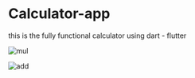 # Calculator-app
this is the fully functional calculator using dart - flutter 


![mul](https://github.com/user-attachments/assets/6d35a1a3-0466-4ec9-9aa4-d4b55288dbcc)

![add](https://github.com/user-attachments/assets/5ebc9a0a-4a1c-46c8-84a4-b39062c8c07a)
